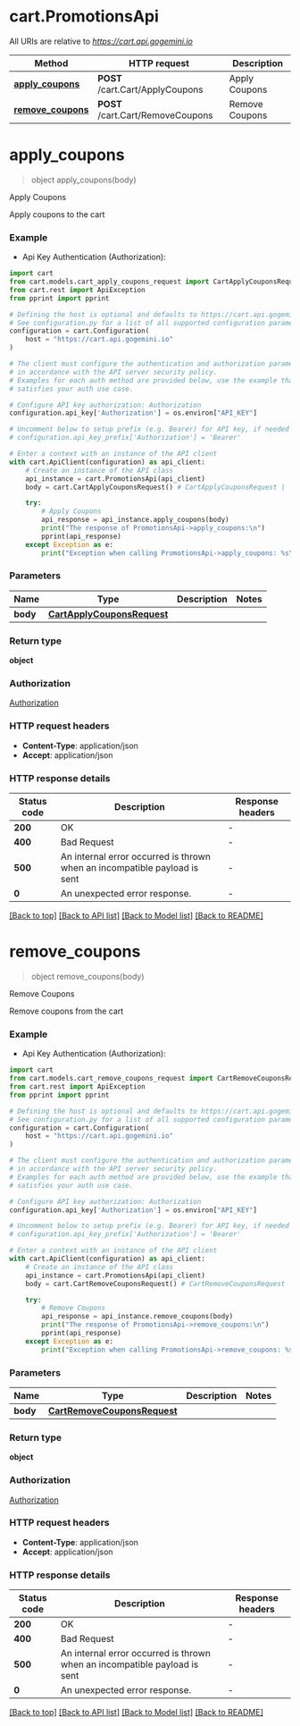 # cart.PromotionsApi

All URIs are relative to *https://cart.api.gogemini.io*

Method | HTTP request | Description
------------- | ------------- | -------------
[**apply_coupons**](PromotionsApi.md#apply_coupons) | **POST** /cart.Cart/ApplyCoupons | Apply Coupons
[**remove_coupons**](PromotionsApi.md#remove_coupons) | **POST** /cart.Cart/RemoveCoupons | Remove Coupons


# **apply_coupons**
> object apply_coupons(body)

Apply Coupons

Apply coupons to the cart

### Example

* Api Key Authentication (Authorization):

```python
import cart
from cart.models.cart_apply_coupons_request import CartApplyCouponsRequest
from cart.rest import ApiException
from pprint import pprint

# Defining the host is optional and defaults to https://cart.api.gogemini.io
# See configuration.py for a list of all supported configuration parameters.
configuration = cart.Configuration(
    host = "https://cart.api.gogemini.io"
)

# The client must configure the authentication and authorization parameters
# in accordance with the API server security policy.
# Examples for each auth method are provided below, use the example that
# satisfies your auth use case.

# Configure API key authorization: Authorization
configuration.api_key['Authorization'] = os.environ["API_KEY"]

# Uncomment below to setup prefix (e.g. Bearer) for API key, if needed
# configuration.api_key_prefix['Authorization'] = 'Bearer'

# Enter a context with an instance of the API client
with cart.ApiClient(configuration) as api_client:
    # Create an instance of the API class
    api_instance = cart.PromotionsApi(api_client)
    body = cart.CartApplyCouponsRequest() # CartApplyCouponsRequest | 

    try:
        # Apply Coupons
        api_response = api_instance.apply_coupons(body)
        print("The response of PromotionsApi->apply_coupons:\n")
        pprint(api_response)
    except Exception as e:
        print("Exception when calling PromotionsApi->apply_coupons: %s\n" % e)
```



### Parameters


Name | Type | Description  | Notes
------------- | ------------- | ------------- | -------------
 **body** | [**CartApplyCouponsRequest**](CartApplyCouponsRequest.md)|  | 

### Return type

**object**

### Authorization

[Authorization](../README.md#Authorization)

### HTTP request headers

 - **Content-Type**: application/json
 - **Accept**: application/json

### HTTP response details

| Status code | Description | Response headers |
|-------------|-------------|------------------|
**200** | OK |  -  |
**400** | Bad Request |  -  |
**500** | An internal error occurred is thrown when an incompatible payload is sent |  -  |
**0** | An unexpected error response. |  -  |

[[Back to top]](#) [[Back to API list]](../README.md#documentation-for-api-endpoints) [[Back to Model list]](../README.md#documentation-for-models) [[Back to README]](../README.md)

# **remove_coupons**
> object remove_coupons(body)

Remove Coupons

Remove coupons from the cart

### Example

* Api Key Authentication (Authorization):

```python
import cart
from cart.models.cart_remove_coupons_request import CartRemoveCouponsRequest
from cart.rest import ApiException
from pprint import pprint

# Defining the host is optional and defaults to https://cart.api.gogemini.io
# See configuration.py for a list of all supported configuration parameters.
configuration = cart.Configuration(
    host = "https://cart.api.gogemini.io"
)

# The client must configure the authentication and authorization parameters
# in accordance with the API server security policy.
# Examples for each auth method are provided below, use the example that
# satisfies your auth use case.

# Configure API key authorization: Authorization
configuration.api_key['Authorization'] = os.environ["API_KEY"]

# Uncomment below to setup prefix (e.g. Bearer) for API key, if needed
# configuration.api_key_prefix['Authorization'] = 'Bearer'

# Enter a context with an instance of the API client
with cart.ApiClient(configuration) as api_client:
    # Create an instance of the API class
    api_instance = cart.PromotionsApi(api_client)
    body = cart.CartRemoveCouponsRequest() # CartRemoveCouponsRequest | 

    try:
        # Remove Coupons
        api_response = api_instance.remove_coupons(body)
        print("The response of PromotionsApi->remove_coupons:\n")
        pprint(api_response)
    except Exception as e:
        print("Exception when calling PromotionsApi->remove_coupons: %s\n" % e)
```



### Parameters


Name | Type | Description  | Notes
------------- | ------------- | ------------- | -------------
 **body** | [**CartRemoveCouponsRequest**](CartRemoveCouponsRequest.md)|  | 

### Return type

**object**

### Authorization

[Authorization](../README.md#Authorization)

### HTTP request headers

 - **Content-Type**: application/json
 - **Accept**: application/json

### HTTP response details

| Status code | Description | Response headers |
|-------------|-------------|------------------|
**200** | OK |  -  |
**400** | Bad Request |  -  |
**500** | An internal error occurred is thrown when an incompatible payload is sent |  -  |
**0** | An unexpected error response. |  -  |

[[Back to top]](#) [[Back to API list]](../README.md#documentation-for-api-endpoints) [[Back to Model list]](../README.md#documentation-for-models) [[Back to README]](../README.md)

